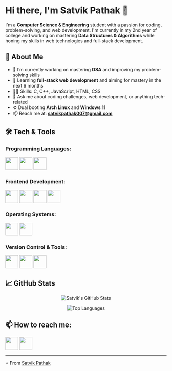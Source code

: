 # Hi there, I'm Satvik Pathak 👋

I'm a **Computer Science & Engineering** student with a passion for coding, problem-solving, and web development. I'm currently in my 2nd year of college and working on mastering **Data Structures & Algorithms** while honing my skills in web technologies and full-stack development.

## 🚀 About Me
- 🔭 I’m currently working on mastering **DSA** and improving my problem-solving skills
- 🌱 Learning **full-stack web development** and aiming for mastery in the next 6 months
- 👨‍💻 Skills: C, C++, JavaScript, HTML, CSS
- 💬 Ask me about coding challenges, web development, or anything tech-related
- ⚙️ Dual booting **Arch Linux** and **Windows 11**
- 📫 Reach me at: **satvikpathak007@gmail.com**

## 🛠️ Tech & Tools

### Programming Languages:
<p>
  <img src="https://cdn.jsdelivr.net/gh/devicons/devicon/icons/c/c-original.svg" width="40" height="40"/>
  <img src="https://cdn.jsdelivr.net/gh/devicons/devicon/icons/cplusplus/cplusplus-original.svg" width="40" height="40"/> 
  <img src="https://cdn.jsdelivr.net/gh/devicons/devicon/icons/javascript/javascript-original.svg" width="40" height="40"/>
</p>

### Frontend Development:
<p>
  <img src="https://cdn.jsdelivr.net/gh/devicons/devicon/icons/html5/html5-original.svg" width="40" height="40"/> 
  <img src="https://cdn.jsdelivr.net/gh/devicons/devicon/icons/css3/css3-original.svg" width="40" height="40"/>
  <img src="https://cdn.jsdelivr.net/gh/devicons/devicon/icons/bootstrap/bootstrap-original.svg" width="40" height="40"/> 
  <img src="https://cdn.jsdelivr.net/gh/devicons/devicon/icons/tailwindcss/tailwindcss-original.svg" width="40" height="40"/>
</p>

### Operating Systems:
<p>
  <img src="https://cdn.jsdelivr.net/gh/devicons/devicon/icons/archlinux/archlinux-original.svg" width="40" height="40"/> 
  <img src="https://cdn.jsdelivr.net/gh/devicons/devicon/icons/windows8/windows8-original.svg" width="40" height="40"/>
</p>

### Version Control & Tools:
<p>
  <img src="https://cdn.jsdelivr.net/gh/devicons/devicon/icons/git/git-original.svg" width="40" height="40"/> 
  <img src="https://cdn.jsdelivr.net/gh/devicons/devicon/icons/github/github-original.svg" width="40" height="40"/>
  <img src="https://cdn.jsdelivr.net/gh/devicons/devicon/icons/vscode/vscode-original.svg" width="40" height="40"/>
</p>

## 📈 GitHub Stats

<p align="center">
  <img src="https://github-readme-stats.vercel.app/api?username=satvikpathak&show_icons=true&theme=radical" alt="Satvik's GitHub Stats" />
</p>

<p align="center">
  <img src="https://github-readme-stats.vercel.app/api/top-langs/?username=satvikpathak&layout=compact&theme=radical" alt="Top Languages" />
</p>

## 📫 How to reach me:

<p>
  <a href="https://www.linkedin.com/in/satvik-pathak-601833331?utm_source=share&utm_campaign=share_via&utm_content=profile&utm_medium=ios_app"><img src="https://cdn.jsdelivr.net/gh/devicons/devicon/icons/linkedin/linkedin-original.svg" width="40" height="40"/></a>
  <a href="mailto:satvikpathak007@gmail.com"><img src="https://cdn.jsdelivr.net/gh/devicons/devicon/icons/google/google-original.svg" width="40" height="40"/></a>
</p>

---

⭐️ From [Satvik Pathak](https://github.com/satvikpathak)
